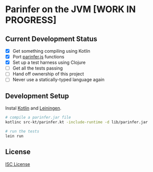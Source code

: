 # Parinfer on the JVM [**WORK IN PROGRESS**]

## Current Development Status

* [x] Get something compiling using Kotlin
* [x] Port [parinfer.js] functions
* [x] Set up a test harness using Clojure
* [ ] Get all the tests passing
* [ ] Hand off ownership of this project
* [ ] Never use a statically-typed language again

## Development Setup

Instal [Kotlin] and [Leiningen].

```sh
# compile a parinfer.jar file
kotlinc src-kt/parinfer.kt -include-runtime -d lib/parinfer.jar

# run the tests
lein run
```

## License

[ISC License]

[parinfer.js]:https://github.com/shaunlebron/parinfer/blob/master/lib/parinfer.js
[Kotlin]:https://kotlinlang.org/docs/tutorials/command-line.html
[Leiningen]:http://leiningen.org/
[ISC License]:LICENSE.md
